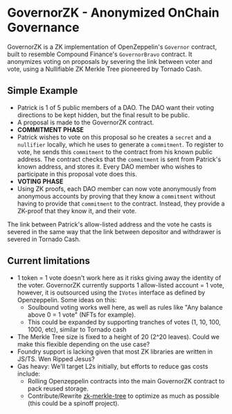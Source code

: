 # GovernorZK - Anonymized OnChain Governance

GovernorZK is a ZK implementation of OpenZeppelin's `Governor` contract, built to resemble Compound Finance's `GovernorBravo` contract. It anonymizes voting on proposals by severing the link between voter and vote, using a Nullifiable ZK Merkle Tree pioneered by Tornado Cash.

## Simple Example

- Patrick is 1 of 5 public members of a DAO. The DAO want their voting directions to be kept hidden, but the final result to be public.
- A proposal is made to the GovernorZK contract.
- **COMMITMENT PHASE**
- Patrick wishes to vote on this proposal so he creates a `secret` and a `nullifier` locally, which he uses to generate a `commitment`. To register to vote, he sends this `commitment` to the contract from his known public address. The contract checks that the `commitment` is sent from Patrick's known address, and stores it. Every DAO member who wishes to participate in this proposal vote does this.
- **VOTING PHASE**
- Using ZK proofs, each DAO member can now vote anonymously from anonymous accounts by proving that they know a `commitment` without having to provide that `commitment` to the contract. Instead, they provide a ZK-proof that they know it, and their vote.

The link between Patrick's allow-listed address and the vote he casts is severed in the same way that the link between depositor and withdrawer is severed in Tornado Cash.

## Current limitations

- 1 token = 1 vote doesn't work here as it risks giving away the identity of the voter. GovernorZK currently supports 1 allow-listed account = 1 vote, however, it is outsourced using the `IVotes` interface as defined by Openzeppelin. Some ideas on this:
  - Soulbound voting works well here, as well as rules like "Any balance above 0 = 1 vote" (NFTs for example).
  - This could be expanded by supporting tranches of votes (1, 10, 100, 1000, etc), similar to Tornado cash
- The Merkle Tree size is fixed to a height of 20 (2^20 leaves). Could we make this flexible depending on the use case?
- Foundry support is lacking given that most ZK libraries are written in JS/TS. Wen Ripped Jesus?
- Gas heavy: We'll target L2s initially, but efforts to reduce gas costs include:
  - Rolling Openzeppelin contracts into the main GovernorZK contract to pack reused storage.
  - Contribute/Rewrite [zk-merkle-tree](https://github.com/TheBojda/zk-merkle-tree) to optimize as much as possible (this could be a spinoff project).